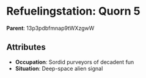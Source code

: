 # Refuelingstation: Quorn 5

**Parent**: 13p3pdbfmnap9tWXzgwW

## Attributes
- **Occupation**: Sordid purveyors of decadent fun
- **Situation**: Deep-space alien signal

